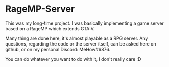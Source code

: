 # RageMP-Server

This was my long-time project.
I was basically implementing a game server based on a RageMP which extends GTA:V.

Many thing are done here, it's almost playable as a RPG server. Any questions, regarding the code or the server itself, 
can be asked here on github, or on my personal Discord: MeHow#6876.

You can do whatever you want to do with it, I don't really care :D

